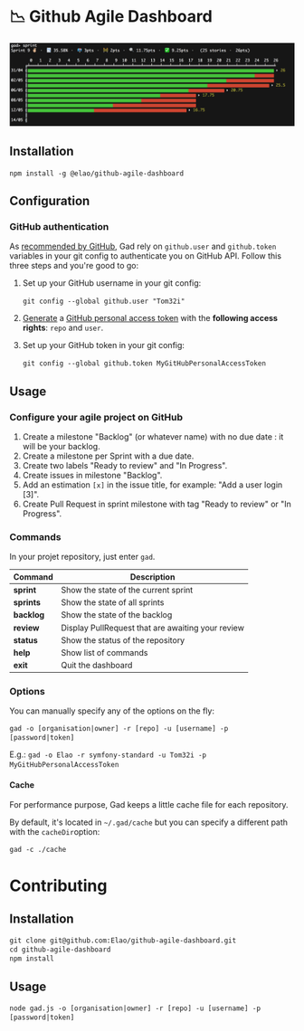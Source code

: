 # 📉 Github Agile Dashboard

![](demo.png)

## Installation

    npm install -g @elao/github-agile-dashboard

## Configuration

### GitHub authentication

As [recommended by GitHub](https://github.com/blog/180-local-github-config), Gad rely on `github.user` and `github.token` variables in your git config to authenticate you on GitHub API. Follow this three steps and you're good to go:

1. Set up your GitHub username in your git config:

    `git config --global github.user "Tom32i"`

2. [Generate](https://github.com/settings/tokens) a [GitHub personal access token](https://help.github.com/articles/creating-a-personal-access-token-for-the-command-line/) with the __following access rights__: `repo` and `user`.

3. Set up your GitHub token in your git config:

    `git config --global github.token MyGitHubPersonalAccessToken`

## Usage

### Configure your agile project on GitHub

1. Create a milestone "Backlog" (or whatever name) with no due date : it will be your backlog.
2. Create a milestone per Sprint with a due date.
3. Create two labels "Ready to review" and "In Progress".
4. Create issues in milestone "Backlog".
5. Add an estimation `[x]` in the issue title, for example: "Add a user login [3]".
6. Create Pull Request in sprint milestone with tag "Ready to review" or "In Progress".

### Commands

In your projet repository, just enter `gad`.

| Command | Description |
|---|---|
| __sprint__ | Show the state of the current sprint |
| __sprints__ | Show the state of all sprints |
| __backlog__ | Show the state of the backlog |
| __review__ | Display PullRequest that are awaiting your review |
| __status__ | Show the status of the repository |
| __help__ | Show list of commands |
| __exit__ | Quit the dashboard |

### Options

You can manually specify any of the options on the fly:

    gad -o [organisation|owner] -r [repo] -u [username] -p [password|token]

E.g.: `gad -o Elao -r symfony-standard -u Tom32i -p MyGitHubPersonalAccessToken`

#### Cache

For performance purpose, Gad keeps a little cache file for each repository.

By default, it's located in `~/.gad/cache` but you can specify a different path with the `cacheDir`option:

    gad -c ./cache

# Contributing

## Installation

    git clone git@github.com:Elao/github-agile-dashboard.git
    cd github-agile-dashboard
    npm install

## Usage

    node gad.js -o [organisation|owner] -r [repo] -u [username] -p [password|token]

